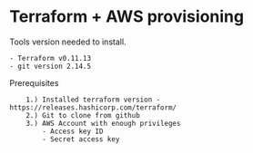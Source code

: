 # Terraform +  AWS provisioning

Tools version needed to install. 
```
- Terraform v0.11.13
- git version 2.14.5 
```

Prerequisites
```
	1.) Installed terraform version - https://releases.hashicorp.com/terraform/
	2.) Git to clone from github
	3.) AWS Account with enough privileges
		- Access key ID
		- Secret access key
```

  


